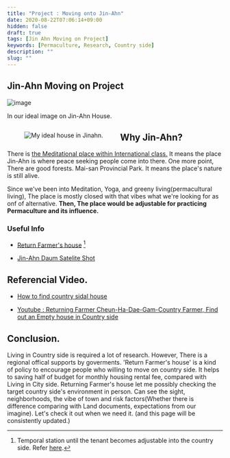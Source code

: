 ```yaml
---
title: "Project : Moving onto Jin-Ahn"
date: 2020-08-22T07:06:14+09:00
hidden: false
draft: true
tags: [Jin Ahn Moving on Project]
keywords: [Permaculture, Research, Country side]
description: ""
slug: ""
---
```




## Jin-Ahn Moving on Project

![image](https://user-images.githubusercontent.com/35059428/90944522-4429c880-e45a-11ea-9d94-dddd5ee51dc6.png)


In our ideal image on Jin-Ahn House.

<figure style="float:left;">
<img alt="My ideal house in Jinahn." src="https://plana.earth/academy/uploads/2017/10/Permaculture-house.jpg">
</figure>

## Why Jin-Ahn?

There is [the Meditational place within International class.](https://www.google.com/maps/place/Dhamma+Korea+-+Vipassana+Meditation/@35.7651692,127.316788,11.96z/data=!4m5!3m4!1s0x356fdedbc3739fe5:0x783fbc922034a956!8m2!3d35.7576224!4d127.34622) It means the place Jin-Ahn is where peace seeking people come into there.
One more point, There are good forests. Mai-san Provincial Park. It means the place's nature is still alive.

Since we've been into Meditation, Yoga, and greeny living(permacultural living), The place is mostly closed with that vibes what we're looking for as onf of alternative. 
**Then, The place would be adjustable for practicing Permaculture and its influence.**


### Useful Info

- [Return Farmer's house](http://www.returnfarm.com/cmn/returnFarm/locgov/locgovMain.do?submitFunction=returnFarmerFrlndListAjax) [^1]

[^1]: Temporal station until the tenant becomes adjustable into the country side. Refer [here](http://www.returnfarm.com/cmn/sym/mnu/mpm/1030103/htmlMenuView.do).

- [Jin-Ahn Daum Satelite Shot](https://map.kakao.com/?panoid=1024043871&pan=327.5&tilt=-4.5&zoom=0&map_type=TYPE_SKYVIEW&map_hybrid=true&map_attribute=ROADVIEW&urlX=494966&urlY=1132203&urlLevel=4)



## Referencial Video.

- [How to find country sidal house](https://www.youtube.com/watch?v=EkQVgltziKI)

- [Youtube : Returning Farmer Cheun-Ha-Dae-Gam-Country Farmer, Find out an Empty house in Country side](https://www.youtube.com/watch?v=tYig4125XDs)



## Conclusion.

Living in Country side is required a lot of research. However, There is a regional offical supports by goverments. 'Return Farmer's house' is a kind of policy to encourage people who willing to move on country side. It helps to saving half of budget for monthly housing rental fee, compared with Living in City side.
Returning Farmer's house let me possibly checking the target country side's environment in person.
Can see the sight, neighborhoods, the vibe of town and risk factors(Whether there is difference comparing with Land documents, expectations from our imagine).
Let's check it out when we need it. (and this page will be consistently updated.)


